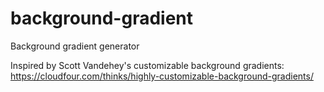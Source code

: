 # background-gradient
Background gradient generator

Inspired by Scott Vandehey's customizable background gradients: https://cloudfour.com/thinks/highly-customizable-background-gradients/
